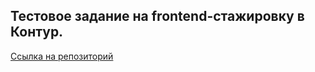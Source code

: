 ## Тестовое задание на frontend-стажировку в Контур.

[Ссылка на репозиторий](https://github.com/imbarr/kontur-task)
